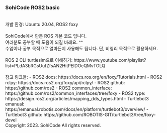 ### SohiCode ROS2 basic
<br>
개발 환경: Ubuntu 20.04, ROS2 foxy<br>
<br>
SohiCode에서 만든 ROS 기본 코드 입니다.<br>
여러분도 공부할 때 도움이 되길 바래요. ^^<br>
수업이나 공부 목적으로 얼마든지 사용해도 됩니다. 단, 비영리 목적으로 활용하세요.<br>
<br>
ROS 2 CLI turtlesim으로 이해하기: https://www.youtube.com/playlist?list=PLdA3bRGsUufZfsAN2HitPEIDOcQMvTOLQ
<br>
<br>
참고 링크들:
- ROS2 docs: https://docs.ros.org/en/foxy/Tutorials.html
- ROS2 rclpy: https://docs.ros2.org/foxy/api/rclpy/
- ROS2 github: https://github.com/ros2
- ROS2 common_interface: https://github.com/ros2/common_interfaces/tree/foxy
- ROS2 type: https://design.ros2.org/articles/mapping_dds_types.html
- Turtlebot3 emanual: https://emanual.robotis.com/docs/en/platform/turtlebot3/overview/
- Turtlebot3 github: https://github.com/ROBOTIS-GIT/turtlebot3/tree/foxy-devel
<br>
Copyright 2023. SohiCode All rights reserved.
